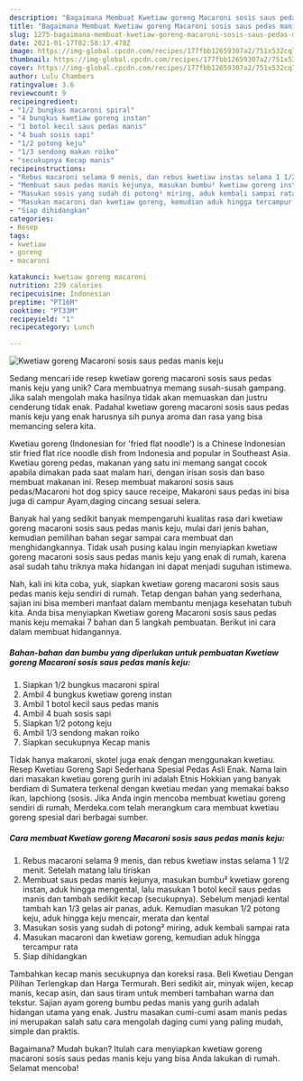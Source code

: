 ```yaml
---
description: "Bagaimana Membuat Kwetiaw goreng Macaroni sosis saus pedas manis keju Anti Gagal"
title: "Bagaimana Membuat Kwetiaw goreng Macaroni sosis saus pedas manis keju Anti Gagal"
slug: 1275-bagaimana-membuat-kwetiaw-goreng-macaroni-sosis-saus-pedas-manis-keju-anti-gagal
date: 2021-01-17T02:58:17.478Z
image: https://img-global.cpcdn.com/recipes/177fbb12659307a2/751x532cq70/kwetiaw-goreng-macaroni-sosis-saus-pedas-manis-keju-foto-resep-utama.jpg
thumbnail: https://img-global.cpcdn.com/recipes/177fbb12659307a2/751x532cq70/kwetiaw-goreng-macaroni-sosis-saus-pedas-manis-keju-foto-resep-utama.jpg
cover: https://img-global.cpcdn.com/recipes/177fbb12659307a2/751x532cq70/kwetiaw-goreng-macaroni-sosis-saus-pedas-manis-keju-foto-resep-utama.jpg
author: Lulu Chambers
ratingvalue: 3.6
reviewcount: 9
recipeingredient:
- "1/2 bungkus macaroni spiral"
- "4 bungkus kwetiaw goreng instan"
- "1 botol kecil saus pedas manis"
- "4 buah sosis sapi"
- "1/2 potong keju"
- "1/3 sendong makan roiko"
- "secukupnya Kecap manis"
recipeinstructions:
- "Rebus macaroni selama 9 menis, dan rebus kwetiaw instas selama 1 1/2 menit. Setelah matang lalu tiriskan"
- "Membuat saus pedas manis kejunya, masukan bumbu² kwetiaw goreng instan, aduk hingga mengental, lalu masukan 1 botol kecil saus pedas manis dan tambah sedikit kecap (secukupnya). Sebelum menjadi kental tambah kan 1/3 gelas air panas, aduk. Kemudian masukan 1/2 potong keju, aduk hingga keju mencair, merata dan kental"
- "Masukan sosis yang sudah di potong² miring, aduk kembali sampai rata"
- "Masukan macaroni dan kwetiaw goreng, kemudian aduk hingga tercampur rata"
- "Siap dihidangkan"
categories:
- Resep
tags:
- kwetiaw
- goreng
- macaroni

katakunci: kwetiaw goreng macaroni 
nutrition: 239 calories
recipecuisine: Indonesian
preptime: "PT16M"
cooktime: "PT33M"
recipeyield: "1"
recipecategory: Lunch

---
```



![Kwetiaw goreng Macaroni sosis saus pedas manis keju](https://img-global.cpcdn.com/recipes/177fbb12659307a2/751x532cq70/kwetiaw-goreng-macaroni-sosis-saus-pedas-manis-keju-foto-resep-utama.jpg)

Sedang mencari ide resep kwetiaw goreng macaroni sosis saus pedas manis keju yang unik? Cara membuatnya memang susah-susah gampang. Jika salah mengolah maka hasilnya tidak akan memuaskan dan justru cenderung tidak enak. Padahal kwetiaw goreng macaroni sosis saus pedas manis keju yang enak harusnya sih punya aroma dan rasa yang bisa memancing selera kita.

Kwetiau goreng (Indonesian for &#39;fried flat noodle&#39;) is a Chinese Indonesian stir fried flat rice noodle dish from Indonesia and popular in Southeast Asia. Kwetiau goreng pedas, makanan yang satu ini memang sangat cocok apabila dimakan pada saat malam hari, dengan irisan sosis dan baso membuat makanan ini. Resep membuat makaroni sosis saus pedas/Macaroni hot dog spicy sauce receipe, Makaroni saus pedas ini bisa juga di campur Ayam,daging cincang sesuai selera.

Banyak hal yang sedikit banyak mempengaruhi kualitas rasa dari kwetiaw goreng macaroni sosis saus pedas manis keju, mulai dari jenis bahan, kemudian pemilihan bahan segar sampai cara membuat dan menghidangkannya. Tidak usah pusing kalau ingin menyiapkan kwetiaw goreng macaroni sosis saus pedas manis keju yang enak di rumah, karena asal sudah tahu triknya maka hidangan ini dapat menjadi suguhan istimewa.


Nah, kali ini kita coba, yuk, siapkan kwetiaw goreng macaroni sosis saus pedas manis keju sendiri di rumah. Tetap dengan bahan yang sederhana, sajian ini bisa memberi manfaat dalam membantu menjaga kesehatan tubuh kita. Anda bisa menyiapkan Kwetiaw goreng Macaroni sosis saus pedas manis keju memakai 7 bahan dan 5 langkah pembuatan. Berikut ini cara dalam membuat hidangannya.

<!--inarticleads1-->

##### Bahan-bahan dan bumbu yang diperlukan untuk pembuatan Kwetiaw goreng Macaroni sosis saus pedas manis keju:

1. Siapkan 1/2 bungkus macaroni spiral
1. Ambil 4 bungkus kwetiaw goreng instan
1. Ambil 1 botol kecil saus pedas manis
1. Ambil 4 buah sosis sapi
1. Siapkan 1/2 potong keju
1. Ambil 1/3 sendong makan roiko
1. Siapkan secukupnya Kecap manis


Tidak hanya makaroni, skotel juga enak dengan menggunakan kwetiau. Resep Kwetiau Goreng Sapi Sederhana Spesial Pedas Asli Enak. Nama lain dari masakan kwetiau goreng gurih ini adalah Etnis Hokkian yang banyak berdiam di Sumatera terkenal dengan kwetiau medan yang memakai bakso ikan, lapchiong (sosis. Jika Anda ingin mencoba membuat kwetiau goreng sendiri di rumah, Merdeka.com telah merangkum cara membuat kwetiau goreng spesial dari berbagai sumber. 

<!--inarticleads2-->

##### Cara membuat Kwetiaw goreng Macaroni sosis saus pedas manis keju:

1. Rebus macaroni selama 9 menis, dan rebus kwetiaw instas selama 1 1/2 menit. Setelah matang lalu tiriskan
1. Membuat saus pedas manis kejunya, masukan bumbu² kwetiaw goreng instan, aduk hingga mengental, lalu masukan 1 botol kecil saus pedas manis dan tambah sedikit kecap (secukupnya). Sebelum menjadi kental tambah kan 1/3 gelas air panas, aduk. Kemudian masukan 1/2 potong keju, aduk hingga keju mencair, merata dan kental
1. Masukan sosis yang sudah di potong² miring, aduk kembali sampai rata
1. Masukan macaroni dan kwetiaw goreng, kemudian aduk hingga tercampur rata
1. Siap dihidangkan


Tambahkan kecap manis secukupnya dan koreksi rasa. Beli Kwetiau Dengan Pilihan Terlengkap dan Harga Termurah. Beri sedikit air, minyak wijen, kecap manis, kecap asin, dan saus tiram untuk memberi tambahan warna dan tekstur. Sajian ayam goreng bumbu pedas manis yang gurih adalah hidangan utama yang enak. Justru masakan cumi-cumi asam manis pedas ini merupakan salah satu cara mengolah daging cumi yang paling mudah, simple dan praktis. 

Bagaimana? Mudah bukan? Itulah cara menyiapkan kwetiaw goreng macaroni sosis saus pedas manis keju yang bisa Anda lakukan di rumah. Selamat mencoba!
